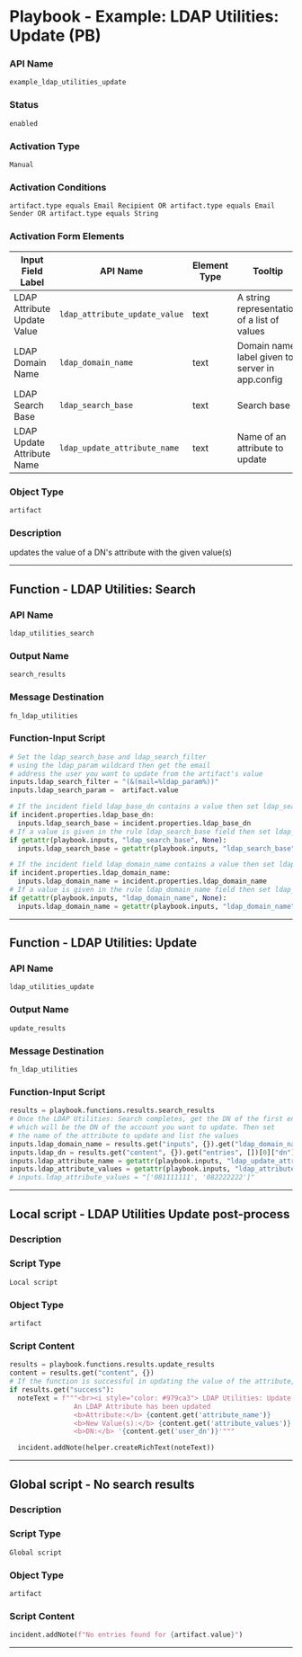 <!--
    DO NOT MANUALLY EDIT THIS FILE
    THIS FILE IS AUTOMATICALLY GENERATED WITH resilient-sdk codegen
    Generated with resilient-sdk v51.0.1.0.695
-->

# Playbook - Example: LDAP Utilities: Update (PB)

### API Name
`example_ldap_utilities_update`

### Status
`enabled`

### Activation Type
`Manual`

### Activation Conditions
`artifact.type equals Email Recipient OR artifact.type equals Email Sender OR artifact.type equals String`

### Activation Form Elements
| Input Field Label | API Name | Element Type | Tooltip | Requirement |
| ----------------- | -------- | ------------ | ------- | ----------- |
| LDAP Attribute Update Value | `ldap_attribute_update_value` | text | A string representation of a list of values | Always |
| LDAP Domain Name | `ldap_domain_name` | text | Domain name label given to server in app.config | Optional |
| LDAP Search Base | `ldap_search_base` | text | Search base | Optional |
| LDAP Update Attribute Name | `ldap_update_attribute_name` | text | Name of an attribute to update | Always |

### Object Type
`artifact`

### Description
updates the value of a DN's attribute with the given value(s)


---
## Function - LDAP Utilities: Search

### API Name
`ldap_utilities_search`

### Output Name
`search_results`

### Message Destination
`fn_ldap_utilities`

### Function-Input Script
```python
# Set the ldap_search_base and ldap_search_filter
# using the ldap_param wildcard then get the email
# address the user you want to update from the artifact's value
inputs.ldap_search_filter = "(&(mail=%ldap_param%))"
inputs.ldap_search_param =  artifact.value

# If the incident field ldap_base_dn contains a value then set ldap_search_base to that value
if incident.properties.ldap_base_dn:
  inputs.ldap_search_base = incident.properties.ldap_base_dn
# If a value is given in the rule ldap_search_base field then set ldap_search_base to that value
if getattr(playbook.inputs, "ldap_search_base", None):
  inputs.ldap_search_base = getattr(playbook.inputs, "ldap_search_base", None)

# If the incident field ldap_domain_name contains a value then set ldap_domain_name to that value
if incident.properties.ldap_domain_name:
  inputs.ldap_domain_name = incident.properties.ldap_domain_name
# If a value is given in the rule ldap_domain_name field then set ldap_domain_name to that value
if getattr(playbook.inputs, "ldap_domain_name", None):
  inputs.ldap_domain_name = getattr(playbook.inputs, "ldap_domain_name", None)
```

---
## Function - LDAP Utilities: Update

### API Name
`ldap_utilities_update`

### Output Name
`update_results`

### Message Destination
`fn_ldap_utilities`

### Function-Input Script
```python
results = playbook.functions.results.search_results
# Once the LDAP Utilities: Search completes, get the DN of the first entry
# which will be the DN of the account you want to update. Then set
# the name of the attribute to update and list the values
inputs.ldap_domain_name = results.get("inputs", {}).get("ldap_domain_name")
inputs.ldap_dn = results.get("content", {}).get("entries", [])[0]["dn"]
inputs.ldap_attribute_name = getattr(playbook.inputs, "ldap_update_attribute_name", None)
inputs.ldap_attribute_values = getattr(playbook.inputs, "ldap_attribute_update_value", None)
# inputs.ldap_attribute_values = "['081111111', '082222222']"
```

---

## Local script - LDAP Utilities Update post-process

### Description


### Script Type
`Local script`

### Object Type
`artifact`

### Script Content
```python
results = playbook.functions.results.update_results
content = results.get("content", {})
# If the function is successful in updating the value of the attribute, a note is added to the incident
if results.get("success"):
  noteText = f"""<br><i style="color: #979ca3"> LDAP Utilities: Update workflow <u>complete</u>:</i>
                An LDAP Attribute has been updated
                <b>Attribute:</b> {content.get('attribute_name')}
                <b>New Value(s):</b> {content.get('attribute_values')}
                <b>DN:</b> '{content.get('user_dn')}'"""

  incident.addNote(helper.createRichText(noteText))
```

---
## Global script - No search results

### Description


### Script Type
`Global script`

### Object Type
`artifact`

### Script Content
```python
incident.addNote(f"No entries found for {artifact.value}")
```

---

